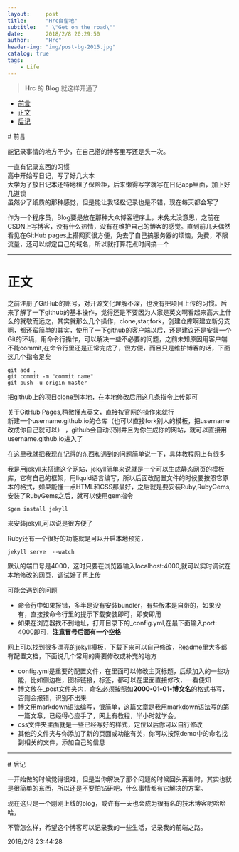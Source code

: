```yaml
---
layout:     post
title:      "Hrc自留地"
subtitle:   " \"Get on the road\""
date:       2018/2/8 20:29:50 
author:     "Hrc"
header-img: "img/post-bg-2015.jpg"
catalog: true
tags:
    - Life
---
```


> **Hrc** 的 **Blog** 就这样开通了



- [前言](#front)
- [正文](#article)
- [后记](#foot)

<p id="front"></p>
# 前言

能记录事情的地方不少，在自己搭的博客里写还是头一次。

一直有记录东西的习惯  
高中开始写日记，写了好几大本  
大学为了放日记本还特地租了保险柜，后来懒得写字就写在日记app里面，加上好几道锁  
虽然少了纸质的那种感觉，但是能让我轻松记录也是不错，现在每天都会写了

作为一个程序员，Blog要是放在那种大众博客程序上，未免太没意思，之前在CSDN上写博客，没有什么热情，没有在维护自己的博客的感觉。直到前几天偶然看见在GitHub pages上搭网页很方便，免去了自己搞服务器的烦恼，免费，不限流量，还可以绑定自己的域名，所以就打算花点时间搞一个

---
<p id="article"></p>

# 正文

之前注册了GitHub的账号，对开源文化理解不深，也没有把项目上传的习惯。后来了解了一下github的基本操作，觉得还是不要因为人家是英文啊看起来高大上什么的就敬而远之，其实就那么几个操作，clone,star,fork，创建仓库啊建立新分支啊，都还蛮简单的其实，使用了一下github的客户端以后，还是建议还是安装一个Git的环境，用命令行操作，可以解决一些不必要的问题，之前未知原因用客户端不能commit,在命令行里还是正常完成了，很方便，而且只是维护博客的话，下面这几个指令足矣

    git add .
	git commit -m "commit name"
	git push -u origin master

把github上的项目clone到本地，在本地修改后用这几条指令上传即可

关于GitHub Pages,稍微懂点英文，直接按官网的操作来就行  
新建一个username.github.io的仓库（也可以直接fork别人的模板，把username改成你自己就可以）  ，github会自动识别并且为你生成你的网站，就可以直接用username.github.io进入了
  
在这里我就把我现在记得的东西和遇到的问题简单说一下，具体教程网上有很多 
 
我是用jekyll来搭建这个网站，jekyll简单来说就是一个可以生成静态网页的模板库，它有自己的框架，用liquid语言编写，所以后面改配置文件的时候要按照它原本的格式，如果能懂一点HTML和CSS那最好，之后就是要安装Ruby,RubyGems,安装了RubyGems之后，就可以使用gem指令

    $gem install jekyll

来安装jekyll,可以说是很方便了  

Ruby还有一个很好的功能就是可以开启本地预览，

    jekyll serve  --watch

默认的端口号是4000，这时只要在浏览器输入localhost:4000,就可以实时调试在本地修改的网页，调试好了再上传

可能会遇到的问题

- 命令行中如果报错，多半是没有安装bundler，有些版本是自带的，如果没有，直接按命令行里的提示下载安装即可，即安即用
- 如果在浏览器找不到地址，打开目录下的_config.yml,在最下面输入port: 4000即可，**注意冒号后面有一个空格**

网上可以找到很多漂亮的jekyll模板，下载下来可以自己修改，Readme里大多都有配置文档，下面说几个常用的需要修改或补充的地方  


- config.yml是重要的配置文件，在里面可以修改主页标题，后续加入的一些功能，比如侧边栏，图标链接，标签，都可以在里面直接修改，一看便知  
- 博文放在_post文件夹内，命名必须按照如**2000-01-01-博文名**的格式书写，否则会报错，识别不出来
- 博文用markdown语法编写，很简单，这篇文章是我用markdown语法写的第一篇文章，已经得心应手了，网上有教程，半小时就学会。
- css文件夹里面就是一些已经写好的样式，定位以后你可以自行修改
- 其他的文件夹与你添加了新的页面或功能有关，你可以按照demo中的命名找到相关的文件，添加自己的信息


---
<p id="foot"></p>
# 后记

一开始做的时候觉得很难，但是当你解决了那个问题的时候回头再看时，其实也就是很简单的东西，所以还是不要怕钻研吧，什么事情都有它解决的方案。

现在这只是一个刚刚上线的blog，或许有一天也会成为很有名的技术博客呢哈哈哈，

不管怎么样，希望这个博客可以记录我的一些生活，记录我的前端之路。

2018/2/8 23:44:28 





